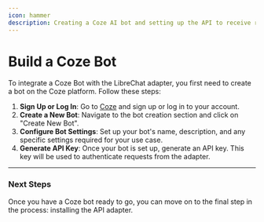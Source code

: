 ```yaml
---
icon: hammer
description: Creating a Coze AI bot and setting up the API to receive requests.
---
```


# Build a Coze Bot

To integrate a Coze Bot with the LibreChat adapter, you first need to create a bot on the Coze platform. Follow these steps:

1. **Sign Up or Log In**: Go to [Coze](https://www.coze.com/) and sign up or log in to your account.
2. **Create a New Bot**: Navigate to the bot creation section and click on "Create New Bot".
3. **Configure Bot Settings**: Set up your bot's name, description, and any specific settings required for your use case.
4. **Generate API Key**: Once your bot is set up, generate an API key. This key will be used to authenticate requests from the adapter.

***

### Next Steps

Once you have a Coze bot ready to go, you can move on to the final step in the process: installing the API adapter.
